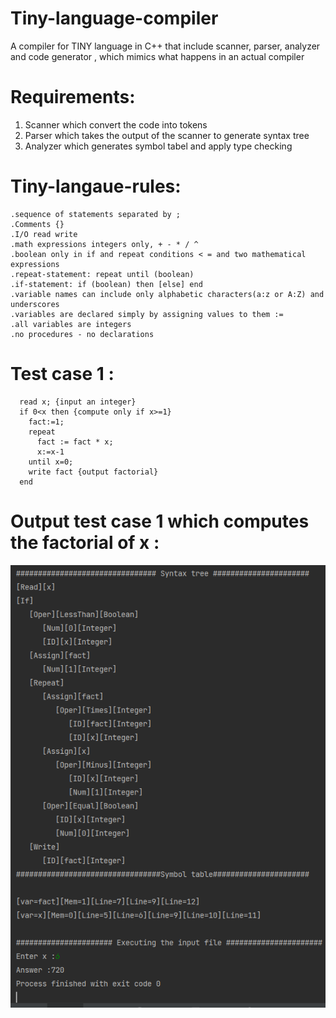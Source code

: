 # Tiny-language-compiler 
  A compiler for TINY language in C++ that include scanner, parser, analyzer and code generator , which mimics what happens in an actual compiler 
# Requirements:
   1. Scanner which convert the code into tokens 
   2. Parser which takes the output of  the scanner to generate syntax tree
   3. Analyzer which generates symbol tabel and apply type checking 
# Tiny-langaue-rules:
    .sequence of statements separated by ;
    .Comments {}
    .I/O read write
    .math expressions integers only, + - * / ^
    .boolean only in if and repeat conditions < = and two mathematical expressions
    .repeat-statement: repeat until (boolean)
    .if-statement: if (boolean) then [else] end
    .variable names can include only alphabetic characters(a:z or A:Z) and underscores
    .variables are declared simply by assigning values to them :=
    .all variables are integers
    .no procedures - no declarations   

# Test case 1 :
      read x; {input an integer}
      if 0<x then {compute only if x>=1}
        fact:=1;
        repeat
          fact := fact * x;
          x:=x-1
        until x=0;
        write fact {output factorial}
      end

# Output test case 1 which computes the factorial of x : 
<img src="display.png">

